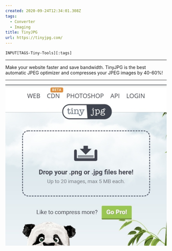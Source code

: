 ```yaml
---
created: 2020-09-24T12:34:01.308Z
tags: 
  - Converter
  - Imaging
title: TinyJPG
url: https://tinyjpg.com/
---
```

```meta-bind
INPUT[TAGS-Tiny-Tools][:tags]
```

___
Make your website faster and save bandwidth. TinyJPG is the best automatic JPEG optimizer and compresses your JPEG images by 40-60%!
___

![](_attachments/tinyjpg.jpg)
